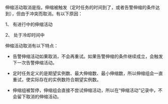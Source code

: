 伸缩活动取消是指，伸缩被触发（定时任务的时间到了，或者告警伸缩的条件达到），但由于冲突而取消。有以下原因：

1、 有进行中的伸缩活动

2、 处于冷却时间中

伸缩活动取消有以下特点：

- 告警伸缩活动如果取消，不会再重试。如果告警伸缩的条件继续成立，会触发下一次告警伸缩活动。

- 定时任务定义的是期望实例数、最大伸缩数、最小伸缩数，所以伸缩组会一直重试，使实际存在的实例数符合期望实例数。

- 伸缩组被暂停，伸缩组会直接不尝试伸缩活动，所以在“伸缩活动”记录中，不会留下取消的伸缩活动。
